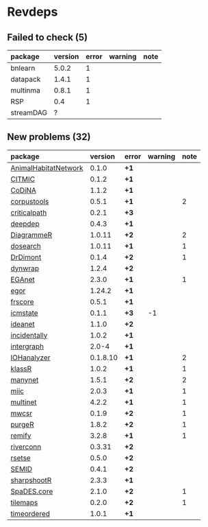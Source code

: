 # Revdeps

## Failed to check (5)

|package   |version |error |warning |note |
|:---------|:-------|:-----|:-------|:----|
|bnlearn   |5.0.2   |1     |        |     |
|datapack  |1.4.1   |1     |        |     |
|multinma  |0.8.1   |1     |        |     |
|RSP       |0.4     |1     |        |     |
|streamDAG |?       |      |        |     |

## New problems (32)

|package              |version  |error  |warning |note |
|:--------------------|:--------|:------|:-------|:----|
|[AnimalHabitatNetwork](problems.md#animalhabitatnetwork)|0.1.0    |__+1__ |        |     |
|[CITMIC](problems.md#citmic)|0.1.2    |__+1__ |        |     |
|[CoDiNA](problems.md#codina)|1.1.2    |__+1__ |        |     |
|[corpustools](problems.md#corpustools)|0.5.1    |__+1__ |        |2    |
|[criticalpath](problems.md#criticalpath)|0.2.1    |__+3__ |        |     |
|[deepdep](problems.md#deepdep)|0.4.3    |__+1__ |        |     |
|[DiagrammeR](problems.md#diagrammer)|1.0.11   |__+2__ |        |2    |
|[dosearch](problems.md#dosearch)|1.0.11   |__+1__ |        |1    |
|[DrDimont](problems.md#drdimont)|0.1.4    |__+2__ |        |1    |
|[dynwrap](problems.md#dynwrap)|1.2.4    |__+2__ |        |     |
|[EGAnet](problems.md#eganet)|2.3.0    |__+1__ |        |1    |
|[egor](problems.md#egor)|1.24.2   |__+1__ |        |     |
|[frscore](problems.md#frscore)|0.5.1    |__+1__ |        |     |
|[icmstate](problems.md#icmstate)|0.1.1    |__+3__ |-1      |     |
|[ideanet](problems.md#ideanet)|1.1.0    |__+2__ |        |     |
|[incidentally](problems.md#incidentally)|1.0.2    |__+1__ |        |     |
|[intergraph](problems.md#intergraph)|2.0-4    |__+1__ |        |     |
|[IOHanalyzer](problems.md#iohanalyzer)|0.1.8.10 |__+1__ |        |2    |
|[klassR](problems.md#klassr)|1.0.2    |__+1__ |        |1    |
|[manynet](problems.md#manynet)|1.5.1    |__+2__ |        |2    |
|[miic](problems.md#miic)|2.0.3    |__+1__ |        |1    |
|[multinet](problems.md#multinet)|4.2.2    |__+1__ |        |1    |
|[mwcsr](problems.md#mwcsr)|0.1.9    |__+2__ |        |1    |
|[purgeR](problems.md#purger)|1.8.2    |__+2__ |        |1    |
|[remify](problems.md#remify)|3.2.8    |__+1__ |        |1    |
|[riverconn](problems.md#riverconn)|0.3.31   |__+2__ |        |     |
|[rsetse](problems.md#rsetse)|0.5.0    |__+2__ |        |     |
|[SEMID](problems.md#semid)|0.4.1    |__+2__ |        |     |
|[sharpshootR](problems.md#sharpshootr)|2.3.3    |__+1__ |        |     |
|[SpaDES.core](problems.md#spadescore)|2.1.0    |__+2__ |        |1    |
|[tilemaps](problems.md#tilemaps)|0.2.0    |__+2__ |        |1    |
|[timeordered](problems.md#timeordered)|1.0.1    |__+1__ |        |     |

